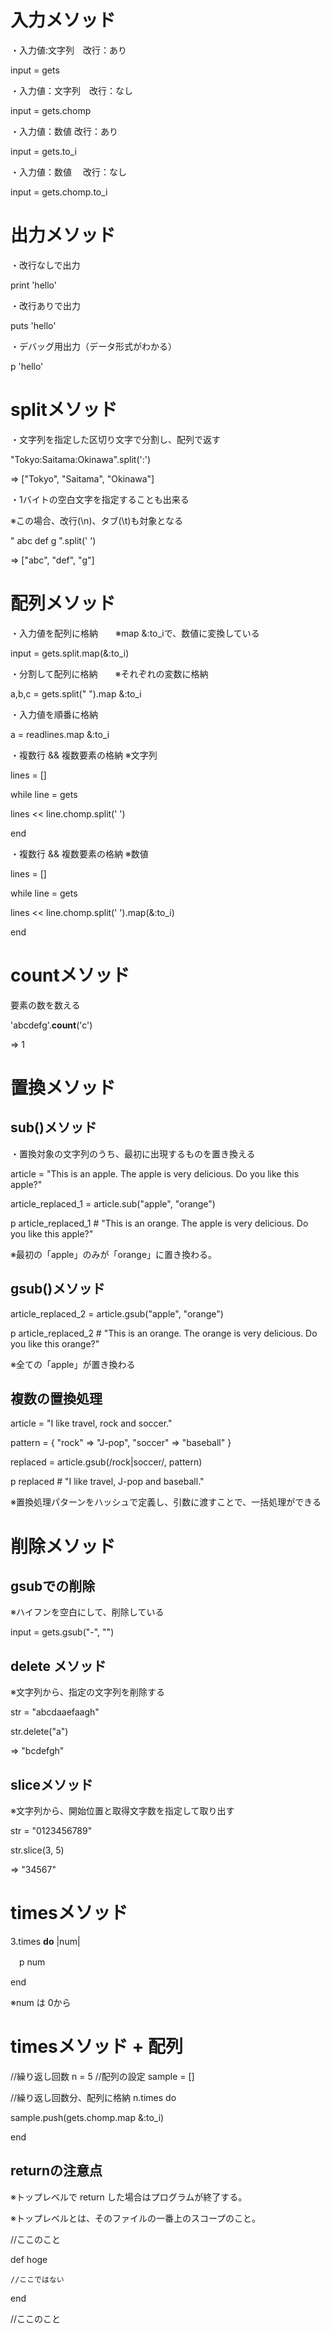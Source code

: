 # 入力メソッド

・入力値:文字列　改行：あり

input = gets

・入力値：文字列　改行：なし

input = gets.chomp

・入力値：数値   改行：あり

input = gets.to_i

・入力値：数値　 改行：なし

input = gets.chomp.to_i

# 出力メソッド

・改行なしで出力

print 'hello'

・改行ありで出力

puts 'hello' 

・デバッグ用出力（データ形式がわかる）

p 'hello'

# splitメソッド

・文字列を指定した区切り文字で分割し、配列で返す

"Tokyo:Saitama:Okinawa".split(':')

=> ["Tokyo", "Saitama", "Okinawa"]


・1バイトの空白文字を指定することも出来る

※この場合、改行(\n)、タブ(\t)も対象となる

" abc def g ".split(' ')

=> ["abc", "def", "g"]

# 配列メソッド

・入力値を配列に格納　　※map &:to_iで、数値に変換している　

input = gets.split.map(&:to_i)

・分割して配列に格納　　※それぞれの変数に格納

a,b,c = gets.split(" ").map &:to_i

・入力値を順番に格納

a = readlines.map &:to_i

・複数行 && 複数要素の格納  ※文字列

lines = []

while line = gets

  lines << line.chomp.split(' ')

end

・複数行 && 複数要素の格納  ※数値

lines = []

while line = gets

  lines << line.chomp.split(' ').map(&:to_i)

end

# countメソッド

要素の数を数える

'abcdefg'.**count**('c')

=> 1

# 置換メソッド

## sub()メソッド

・置換対象の文字列のうち、最初に出現するものを置き換える

article = "This is an apple. The apple is very delicious. Do you like this apple?"

article_replaced_1 = article.sub("apple", "orange")

p article_replaced_1 # "This is an orange. The apple is very delicious. Do you like this apple?"

※最初の「apple」のみが「orange」に置き換わる。

## gsub()メソッド

article_replaced_2 = article.gsub("apple", "orange")

p article_replaced_2 # "This is an orange. The orange is very delicious. Do you like this orange?"

※全ての「apple」が置き換わる

## 複数の置換処理

article = "I like travel, rock and soccer."

pattern = { "rock" => "J-pop", "soccer" => "baseball" }

replaced = article.gsub(/rock|soccer/, pattern)

p replaced # "I like travel, J-pop and baseball."

※置換処理パターンをハッシュで定義し、引数に渡すことで、一括処理ができる

# 削除メソッド

## gsubでの削除

※ハイフンを空白にして、削除している

input = gets.gsub("-", "")

## delete メソッド

※文字列から、指定の文字列を削除する

str = "abcdaaefaagh"

str.delete("a")

=> "bcdefgh"

## sliceメソッド

※文字列から、開始位置と取得文字数を指定して取り出す

str = "0123456789"

str.slice(3, 5)

=> "34567"

# timesメソッド

3.times **do** |num|

　p num

end

※num は 0から

# timesメソッド + 配列

//繰り返し回数
n = 5
//配列の設定
sample = []

//繰り返し回数分、配列に格納
n.times do

  sample.push(gets.chomp.map &:to_i)

end

## returnの注意点

※トップレベルで return した場合はプログラムが終了する。

※トップレベルとは、そのファイルの一番上のスコープのこと。

//ここのこと
 
def hoge

    //ここではない

end
 
//ここのこと
